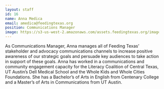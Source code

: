 ```yaml
---
layout: staff
id: 16
name: Anna Medica
email: amedica@feedingtexas.org
position: Communications Manager
image: https://s3-us-west-2.amazonaws.com/assets.feedingtexas.org/images/staff/anna-medica.JPG
---
```

As Communications Manager, Anna manages all of Feeding Texas’ stakeholder and advocacy communications channels to increase positive awareness of our strategic goals and persuade key audiences to take action in support of these goals. Anna has worked in a communications and community engagement capacity for the Literacy Coalition of Central Texas, UT Austin’s Dell Medical School and the Whole Kids and Whole Cities Foundations. She has a Bachelor’s of Arts in English from Centenary College and a Master’s of Arts in Communications from UT Austin.
